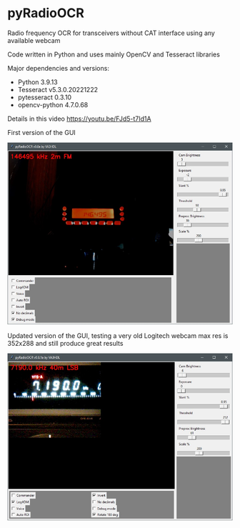 # pyRadioOCR
Radio frequency OCR for transceivers without CAT interface using any available webcam

Code written in Python and uses mainly OpenCV and Tesseract libraries

Major dependencies and versions:
- Python 3.9.13
- Tesseract v5.3.0.20221222
- pytesseract 0.3.10
- opencv-python 4.7.0.68

Details in this video https://youtu.be/FJd5-t7Id1A

First version of the GUI

![CAT Configuration](https://github.com/VA3HDL/pyRadioOCR/blob/main/GUI.jpg)

Updated version of the GUI, testing a very old Logitech webcam max res is 352x288 and still produce great results

![CAT Configuration](https://github.com/VA3HDL/pyRadioOCR/blob/main/GUI_352x288.jpg)
